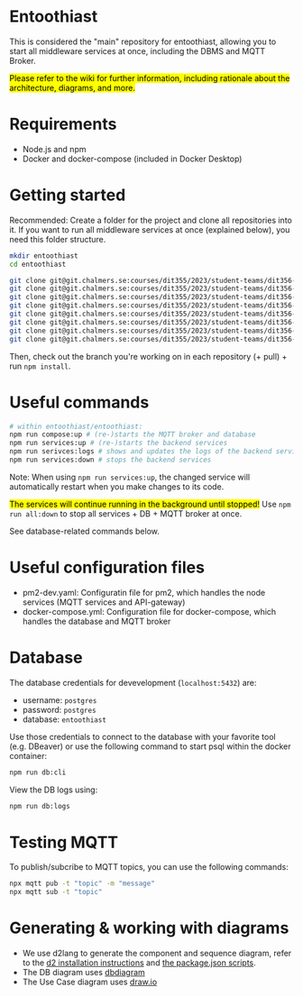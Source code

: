 # Entoothiast

This is considered the "main" repository for entoothiast, allowing you to start all middleware services at once, including the DBMS and MQTT Broker.

<mark>Please refer to the wiki for further information, including rationale about the architecture, diagrams, and more. </mark>

# Requirements

- Node.js and npm
- Docker and docker-compose (included in Docker Desktop)

# Getting started

Recommended: Create a folder for the project and clone all repositories into it.
If you want to run all middleware services at once (explained below), you need this folder structure.

```bash
mkdir entoothiast
cd entoothiast

git clone git@git.chalmers.se:courses/dit355/2023/student-teams/dit356-2023-08/entoothiast.git
git clone git@git.chalmers.se:courses/dit355/2023/student-teams/dit356-2023-08/api-gateway.git
git clone git@git.chalmers.se:courses/dit355/2023/student-teams/dit356-2023-08/authentication-service.git
git clone git@git.chalmers.se:courses/dit355/2023/student-teams/dit356-2023-08/dentist-ui.git
git clone git@git.chalmers.se:courses/dit355/2023/student-teams/dit356-2023-08/logging-service.git
git clone git@git.chalmers.se:courses/dit355/2023/student-teams/dit356-2023-08/patient-ui.git
git clone git@git.chalmers.se:courses/dit355/2023/student-teams/dit356-2023-08/scheduling-service.git
git clone git@git.chalmers.se:courses/dit355/2023/student-teams/dit356-2023-08/statistics-service.git
```

Then, check out the branch you're working on in each repository (+ pull) + run `npm install`.

# Useful commands

```bash
# within entoothiast/entoothiast:
npm run compose:up # (re-)starts the MQTT broker and database
npm run services:up # (re-)starts the backend services
npm run serivces:logs # shows and updates the logs of the backend services
npm run services:down # stops the backend services
```

Note: When using `npm run services:up`, the changed service will automatically restart when you make changes to its code.

<mark>The services will continue running in the background until stopped!</mark>
Use `npm run all:down` to stop all services + DB + MQTT broker at once.

See database-related commands below.

# Useful configuration files

- pm2-dev.yaml: Configuratin file for pm2, which handles the node services (MQTT services and API-gateway)
- docker-compose.yml: Configuration file for docker-compose, which handles the database and MQTT broker

# Database

The database credentials for devevelopment (`localhost:5432`) are:

- username: `postgres`
- password: `postgres`
- database: `entoothiast`

Use those credentials to connect to the database with your favorite tool (e.g. DBeaver) or use the following command to start psql within the docker container:

```bash
npm run db:cli
```

View the DB logs using:

```bash
npm run db:logs
```

# Testing MQTT

To publish/subcribe to MQTT topics, you can use the following commands:

```bash
npx mqtt pub -t "topic" -m "message"
npx mqtt sub -t "topic"
```

# Generating & working with diagrams

- We use d2lang to generate the component and sequence diagram, refer to the [d2 installation instructions](https://d2lang.com/tour/install) and [the package.json scripts](./package.json).
- The DB diagram uses [dbdiagram](https://dbdiagram.io)
- The Use Case diagram uses [draw.io](https://draw.io)
